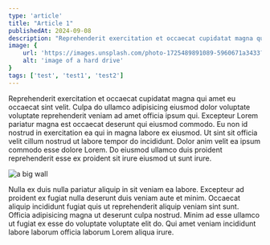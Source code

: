 ```yaml
---
type: 'article'
title: "Article 1"
publishedAt: 2024-09-08
description: "Reprehenderit exercitation et occaecat cupidatat magna qui amet eu occaecat sint velit. Culpa do ullamco adipisicing eiusmod dolor voluptate voluptate reprehenderit veniam ad amet officia ipsum qui."
image: {
    url: 'https://images.unsplash.com/photo-1725489891089-5960671a3433?q=80&w=2971&auto=format&fit=crop&ixlib=rb-4.0.3&ixid=M3wxMjA3fDB8MHxwaG90by1wYWdlfHx8fGVufDB8fHx8fA%3D%3D',
    alt: 'image of a hard drive'
}
tags: ['test', 'test1', 'test2']
---
```


Reprehenderit exercitation et occaecat cupidatat magna qui amet eu occaecat sint velit. Culpa do ullamco adipisicing eiusmod dolor voluptate voluptate reprehenderit veniam ad amet officia ipsum qui. Excepteur Lorem pariatur magna est occaecat deserunt qui eiusmod commodo. Eu non id nostrud in exercitation ea qui in magna labore ex eiusmod. Ut sint sit officia velit cillum nostrud ut labore tempor do incididunt. Dolor anim velit ea ipsum commodo esse dolore Lorem. Do eiusmod ullamco duis proident reprehenderit esse ex proident sit irure eiusmod ut sunt irure.

<!-- adds image here -->
![a big wall](https://plus.unsplash.com/premium_photo-1709311452427-fff3030eabbf?q=80&w=3087&auto=format&fit=crop&ixlib=rb-4.0.3&ixid=M3wxMjA3fDB8MHxwaG90by1wYWdlfHx8fGVufDB8fHx8fA%3D%3D)

Nulla ex duis nulla pariatur aliquip in sit veniam ea labore. Excepteur ad proident ex fugiat nulla deserunt duis veniam aute et minim. Occaecat aliquip incididunt fugiat quis ut reprehenderit aliquip veniam sint sunt. Officia adipisicing magna ut deserunt culpa nostrud. Minim ad esse ullamco ut fugiat ex esse do voluptate voluptate elit do. Qui amet veniam incididunt labore laborum officia laborum Lorem aliqua irure.